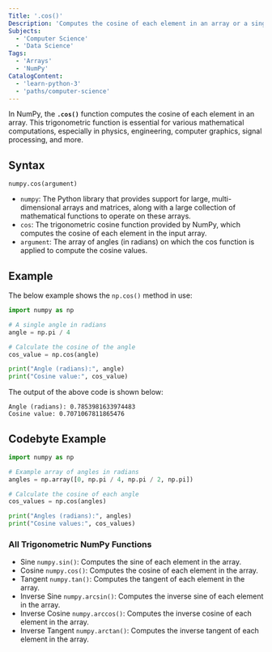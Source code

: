 ```yaml
---
Title: '.cos()'
Description: 'Computes the cosine of each element in an array or a single value.'
Subjects:
  - 'Computer Science'
  - 'Data Science'
Tags:
  - 'Arrays'
  - 'NumPy'
CatalogContent:
  - 'learn-python-3'
  - 'paths/computer-science'
---
```


In NumPy, the **`.cos()`** function computes the cosine of each element in an array. This trigonometric function is essential for various mathematical computations, especially in physics, engineering, computer graphics, signal processing, and more.

## Syntax

```pseudo
numpy.cos(argument)
```

- `numpy`: The Python library that provides support for large, multi-dimensional arrays and matrices, along with a large collection of mathematical functions to operate on these arrays.
- `cos`: The trigonometric cosine function provided by NumPy, which computes the cosine of each element in the input array.
- `argument`: The array of angles (in radians) on which the cos function is applied to compute the cosine values.


## Example

The below example shows the `np.cos()` method in use:

```py
import numpy as np

# A single angle in radians
angle = np.pi / 4

# Calculate the cosine of the angle
cos_value = np.cos(angle)

print("Angle (radians):", angle)
print("Cosine value:", cos_value)
```
The output of the above code is shown below:

```shell
Angle (radians): 0.7853981633974483
Cosine value: 0.7071067811865476
```

## Codebyte Example

```py
import numpy as np

# Example array of angles in radians
angles = np.array([0, np.pi / 4, np.pi / 2, np.pi])

# Calculate the cosine of each angle
cos_values = np.cos(angles)

print("Angles (radians):", angles)
print("Cosine values:", cos_values)
```
### All Trigonometric NumPy Functions

- Sine `numpy.sin()`: Computes the sine of each element in the array.
- Cosine `numpy.cos()`: Computes the cosine of each element in the array.
- Tangent `numpy.tan()`: Computes the tangent of each element in the array.
- Inverse Sine `numpy.arcsin()`: Computes the inverse sine of each element in the array.
- Inverse Cosine `numpy.arccos()`: Computes the inverse cosine of each element in the array.
- Inverse Tangent `numpy.arctan()`: Computes the inverse tangent of each element in the array.
